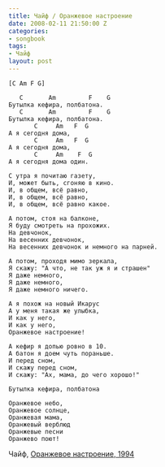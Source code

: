 ```yaml
---
title: Чайф / Оранжевое настроение
date: 2008-02-11 21:50:00 Z
categories:
- songbook
tags:
- Чайф
layout: post
---
```


	[C Am F G]

	   C       Am         F    G
	Бутылка кефира, полбатона.
	   C       Am         F    G
	Бутылка кефира, полбатона.
		   C     Am   F  G
	А я сегодня дома,
		   C     Am   F  G
	А я сегодня дома,
		   C     Am    F  G
	А я сегодня дома один.

	С утра я почитаю газету,
	И, может быть, сгоняю в кино.
	И, в общем, всё равно,
	И, в общем, всё равно,
	И, в общем, всё равно какое.

	А потом, стоя на балконе,
	Я буду смотреть на прохожих.
	На девчонок,
	На весенних девчонок,
	На весенних девчонок и немного на парней.

	А потом, проходя мимо зеркала,
	Я скажу: "А что, не так уж я и страшен"
	Я даже немного,
	Я даже немного,
	Я даже немного ничего.

	А я похож на новый Икарус
	А у меня такая же улыбка,
	И как у него,
	И как у него,
	Оранжевое настроение!

	А кефир я допью ровно в 10.
	А батон я доем чуть пораньше.
	И перед сном,
	И скажу перед сном,
	И скажу: "Ах, мама, до чего хорошо!"

	Бутылка кефира, полбатона

	Оранжевое небо,
	Оранжевое солнце,
	Оранжевая мама,
	Оранжевый верблюд
	Оранжевые песни
	Оранжево поют!

Чайф, [Оранжевое настроение, 1994](http://chaif.ru/new/albums/list/10/167)


